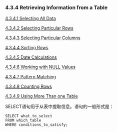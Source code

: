 ### 4.3.4 Retrieving Information from a Table

[4.3.4.1 Selecting All Data](https://dev.mysql.com/doc/refman/5.7/en/selecting-all.html)

[4.3.4.2 Selecting Particular Rows](https://dev.mysql.com/doc/refman/5.7/en/selecting-rows.html)

[4.3.4.3 Selecting Particular Columns](https://dev.mysql.com/doc/refman/5.7/en/selecting-columns.html)

[4.3.4.4 Sorting Rows](https://dev.mysql.com/doc/refman/5.7/en/sorting-rows.html)

[4.3.4.5 Date Calculations](https://dev.mysql.com/doc/refman/5.7/en/date-calculations.html)

[4.3.4.6 Working with NULL Values](https://dev.mysql.com/doc/refman/5.7/en/working-with-null.html)

[4.3.4.7 Pattern Matching](https://dev.mysql.com/doc/refman/5.7/en/pattern-matching.html)

[4.3.4.8 Counting Rows](https://dev.mysql.com/doc/refman/5.7/en/counting-rows.html)

[4.3.4.9 Using More Than one Table](https://dev.mysql.com/doc/refman/5.7/en/multiple-tables.html)

SELECT语句用于从表中提取信息。语句的一般形式是：

```
SELECT what_to_select
FROM which_table
WHERE conditions_to_satisfy;
```



